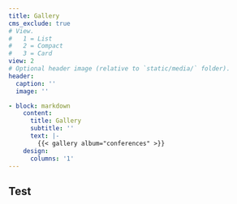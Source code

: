 ```yaml
---
title: Gallery
cms_exclude: true
# View.
#   1 = List
#   2 = Compact
#   3 = Card
view: 2
# Optional header image (relative to `static/media/` folder).
header: 
  caption: ''
  image: ''

- block: markdown
    content:
      title: Gallery
      subtitle: ''
      text: |-
        {{< gallery album="conferences" >}}
    design:
      columns: '1'
---
```


## Test


